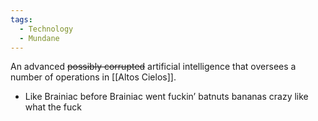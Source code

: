 ```yaml
---
tags:
  - Technology
  - Mundane
---
```

An advanced ~~possibly corrupted~~ artificial intelligence that oversees a number of operations in [[Altos Cielos]].
- Like Brainiac before Brainiac went fuckin’ batnuts bananas crazy like what the fuck